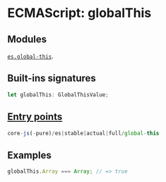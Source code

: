 # ECMAScript: globalThis

## Modules
[`es.global-this`](https://github.com/zloirock/core-js/blob/v4/packages/core-js/modules/es.global-this.js).

## Built-ins signatures
```ts
let globalThis: GlobalThisValue;
```

## [Entry points]({docs-version}/docs/usage#h-entry-points)
```ts
core-js(-pure)/es|stable|actual|full/global-this
```

## Examples
```js
globalThis.Array === Array; // => true
```
